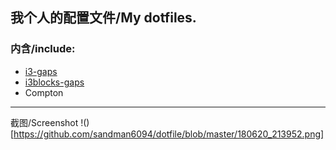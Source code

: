 ## 我个人的配置文件/My dotfiles.
### 内含/include:
* [i3-gaps](https://github.com/Airblader/i3-gaps)
* [i3blocks-gaps](https://github.com/Airblader/i3blocks-gaps)
* Compton
---
截图/Screenshot
!()[https://github.com/sandman6094/dotfile/blob/master/180620_213952.png]
